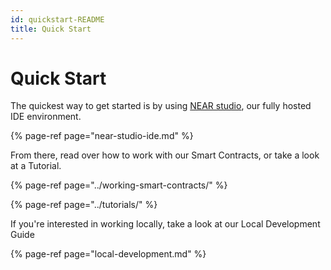 ```yaml
---
id: quickstart-README
title: Quick Start
---
```

# Quick Start

The quickest way to get started is by using [NEAR studio](near-studio-ide.md), our fully hosted IDE environment.

{% page-ref page="near-studio-ide.md" %}

From there, read over how to work with our Smart Contracts, or take a look at a Tutorial.

{% page-ref page="../working-smart-contracts/" %}

{% page-ref page="../tutorials/" %}

If you're interested in working locally, take a look at our Local Development Guide

{% page-ref page="local-development.md" %}

